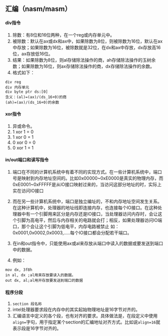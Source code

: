 ## 汇编（nasm\/masm）

#### div指令

1. 除数：有8位和16位两种，在一个reg或内存单元中。
2. 被除数：默认在ax或dx和ax中，如果除数为8位，则被除数为16位，默认在ax中存放；如果除数为16位，被除数就是32位，在dx和ax中存放，dx存放高16位，ax存放低16位。
3. 结果：如果除数为8位，则al存储除法操作的商，ah存储除法操作的玉树余数；如果除数为16位，则ax存储除法操作的商，dx存储除法操作的余数。
4. 格式如下：

  ```
  div reg
  div 内存单元
  div byte ptr ds:[0]
  含义：(al)=(ax)/(ds_16+0)的商
  (ah)=(ax)/(ds_16+0)的余数
  ```


#### xor指令

1. 异或命令。
2. 1 xor 1 = 0
3. 1 xor 0 = 1
4. 0 xor 0 = 0
5. 0 xor 1 = 1

#### in\/out端口和读写指令

1. 端口在不同的计算机系统中有着不同的实现方式。在一些计算机系统中，端口号是映射到内存地址空间的。比如0x00000~0xE0000是真实的物理内存，而0xE0001~0xFFFFF是从IO接口映射过来的，当访问这部分地址的时，实际上实在访问IO接口
2. 而在另一些计算机系统中，端口是独立编址的，不和内存地址空间发生关系。在这种计算机中，处理器的地址线即连接内存，也连接每个IO接口。在这种处理器中有一个引脚用来区分是内存还是IO接口，当处理器访问内存时，会让这个引脚为高电平，然后与内存相关的电路就会打；相反，如果处理器访问IO端口，那个会让这个引脚为低电平，内存电路被禁止
  如： 0x0001,0x0002,0x0003,.....每个IO接口都会分配若干端口。

3. 在in和out指令中，只能使用ax或al来存放从端口中读入的数据或要发送到端口中的数据。

4. 例如：

  ```
  mov dx, 3f8h
  in al, dx ;al用来存放要读入的数据。
  out dx, al;al用开存放要发送到端口的数据
  ```


#### 程序分段

1. `section 段名称`
2. intel处理器要求段在内存中的其实起始物理地址是16字节对齐的。
3. 汇编语言中定义的各个段，也有对齐的要求。具体做法是，在段定义中使用`align=`字句，用于指定某个section的汇编地址对齐方式。比如说`align=16`就表示段是16字节对齐的。

